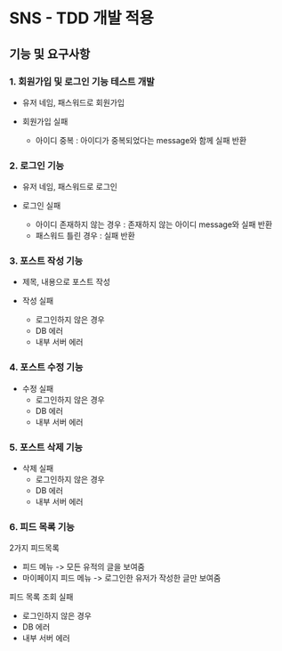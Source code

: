 # SNS - TDD 개발 적용

## 기능 및 요구사항

### 1. 회원가입 및 로그인 기능 테스트 개발

- 유저 네임, 패스워드로 회원가입

- 회원가입 실패
  - 아이디 중복 : 아이디가 중복되었다는 message와 함께 실패 반환

### 2. 로그인 기능

- 유저 네임, 패스워드로 로그인

- 로그인 실패
  - 아이디 존재하지 않는 경우 : 존재하지 않는 아이디 message와 실패 반환
  - 패스워드 틀린 경우 : 실패 반환


### 3. 포스트 작성 기능

- 제목, 내용으로 포스트 작성

- 작성 실패
  - 로그인하지 않은 경우
  - DB 에러
  - 내부 서버 에러

### 4. 포스트 수정 기능

- 수정 실패
  - 로그인하지 않은 경우
  - DB 에러
  - 내부 서버 에러

### 5. 포스트 삭제 기능

- 삭제 실패
  - 로그인하지 않은 경우
  - DB 에러
  - 내부 서버 에러

### 6. 피드 목록 기능

2가지 피드목록
- 피드 메뉴 -> 모든 유적의 글을 보여줌
- 마이페이지 피드 메뉴 -> 로그인한 유저가 작성한 글만 보여줌

피드 목록 조회 실패
  - 로그인하지 않은 경우
  - DB 에러
  - 내부 서버 에러
